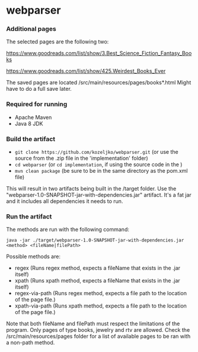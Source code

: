 # webparser

### Additional pages

The selected pages are the following two:

https://www.goodreads.com/list/show/3.Best_Science_Fiction_Fantasy_Books

https://www.goodreads.com/list/show/425.Weirdest_Books_Ever

The saved pages are located /src/main/resources/pages/books*.html Might have to do a full save later.

### Required for running
* Apache Maven
* Java 8 JDK

### Build the artifact

* ``git clone https://github.com/kozeljko/webparser.git`` (or use the source from the .zip file in the 'implementation' folder)
* ``cd webparser`` (or ``cd implementation``, if using the source code in the )
* ``mvn clean package`` (be sure to be in the same directory as the pom.xml file)

This will result in two artifacts being built in the /target folder. Use the "webparser-1.0-SNAPSHOT-jar-with-dependencies.jar"
artifact. It's a fat jar and it includes all dependencies it needs to run.
### Run the artifact

The methods are run with the following command:

``
    java -jar ./target/webparser-1.0-SNAPSHOT-jar-with-dependencies.jar <method> <fileName|filePath>
``

Possible methods are:

* regex (Runs regex method, expects a fileName that exists in the .jar itself)
* xpath (Runs xpath method, expects a fileName that exists in the .jar itself)
* regex-via-path (Runs regex method, expects a file path to the location of the page file.)
* xpath-via-path (Runs xpath method, expects a file path to the location of the page file.)

Note that both fileName and filePath must respect the limitations of the program. Only pages of type books, jewelry and 
rtv are allowed. Check the /src/main/resources/pages folder for a list of available pages to be ran with a non-path method. 
